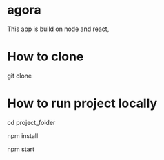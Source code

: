 # agora

This app is build on node and react,

# How to clone 
git clone 

# How to run project locally

cd project_folder

npm install

npm start
